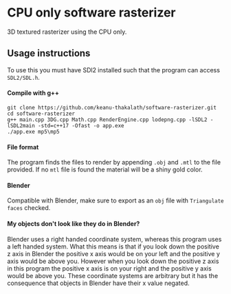 # CPU only software rasterizer
3D textured rasterizer using the CPU only.
## Usage instructions
To use this you must have SDl2 installed such that the program can access `SDL2/SDL.h`.
#### Compile with g++
```
git clone https://github.com/keanu-thakalath/software-rasterizer.git
cd software-rasterizer
g++ main.cpp 3DG.cpp Math.cpp RenderEngine.cpp lodepng.cpp -lSDL2 -lSDL2main -std=c++17 -Ofast -o app.exe
./app.exe mp5\mp5
```
#### File format
The program finds the files to render by appending `.obj` and `.mtl` to the file provided. If no `mtl` file is found the material will be a shiny gold color.
#### Blender
Compatible with Blender, make sure to export as an `obj` file with `Triangulate faces` checked.
#### My objects don't look like they do in Blender?
Blender uses a right handed coordinate system, whereas this program uses a left handed system. What this means is that if you look down the positive z axis in Blender the positive x axis would be on your left and the positive y axis would be above you. However when you look down the positive z axis in this program the positive x axis is on your right and the positive y axis would be above you.
These coordinate systems are arbitrary but it has the consequence that objects in Blender have their x value negated.
